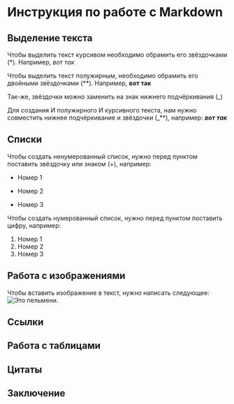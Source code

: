 # Инструкция по работе с Markdown

## Выделение текста

Чтобы выделить текст курсивом необходимо обрамить его звёздочками (*). Например, *вот так*

Чтобы выделить текст полужирным, необходимо обрамить его двойными звёздочками (**). Например, **вот так**

Так-же, звёздочки можно заменить на знак нижнего подчёркивания (_)

Для создания И полужирного И курсивного текста, нам нужно совместить нижнее подчёркивание и звёздочки (_**), например: _**вот так**_

## Списки

Чтобы создать ненумерованный список, нужно перед пунктом поставить звёздочку или знаком (+), например:

* Номер 1
+ Номер 2
* Номер 3

Чтобы создать нумерованный список, нужно перед пунктом поставить цифру, например:

1. Номер 1
2. Номер 2
3. Номер 3

## Работа с изображениями

Чтобы вставить изображение в текст, нужно написать следующее: ![Это пельмени.](Пельмень.png)

## Ссылки

## Работа с таблицами

## Цитаты

## Заключение